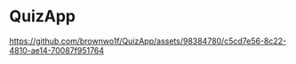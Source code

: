 # QuizApp
 


https://github.com/brownwo1f/QuizApp/assets/98384780/c5cd7e56-8c22-4810-ae14-70087f951764

